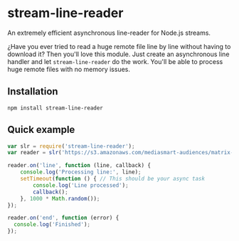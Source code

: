 # stream-line-reader
An extremely efficient asynchronous line-reader for Node.js streams.

¿Have you ever tried to read a huge remote file line by line without having to download it? Then you'll love this module.
Just create an asynchronous line handler and let `stream-line-reader` do the work. You'll be able to process huge remote files with no memory issues.

## Installation

```
npm install stream-line-reader
```

## Quick example

```javascript
var slr = require('stream-line-reader');
var reader = slr('https://s3.amazonaws.com/mediasmart-audiences/matrix-testing/mediasmart/8djtgid9yhypggydma5xfehhm.txt');

reader.on('line', function (line, callback) {
    console.log('Processing line:', line);
    setTimeout(function () { // This should be your async task
        console.log('Line processed');
        callback();
    }, 1000 * Math.random());
});

reader.on('end', function (error) {
  console.log('Finished');
});
```
